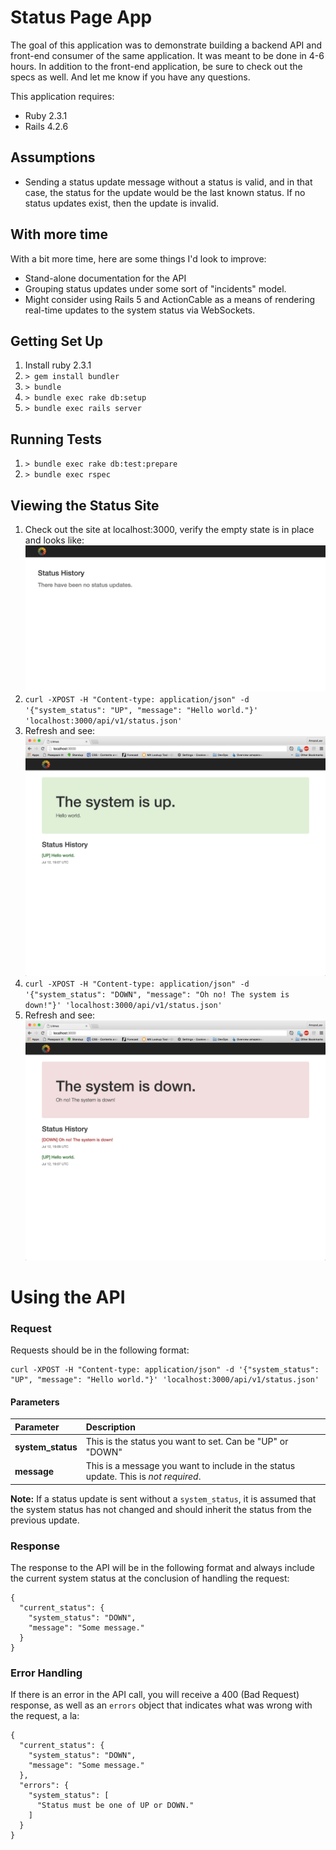Status Page App
================

The goal of this application was to demonstrate building a backend API and front-end consumer of the same application. It was meant to be done in 4-6 hours. In addition to the front-end application, be sure to check out the specs as well. And let me know if you have any questions.

This application requires:

- Ruby 2.3.1
- Rails 4.2.6

Assumptions
------------
+ Sending a status update message without a status is valid, and in that case, the status for the update would be the last known status. If no status updates exist, then the update is invalid.

With more time
---------------
With a bit more time, here are some things I'd look to improve:
+ Stand-alone documentation for the API
+ Grouping status updates under some sort of "incidents" model.
+ Might consider using Rails 5 and ActionCable as a means of rendering real-time updates to the system status via WebSockets.

Getting Set Up
---------------
1. Install ruby 2.3.1
2. `> gem install bundler`
3. `> bundle`
4. `> bundle exec rake db:setup`
5. `> bundle exec rails server`

Running Tests
--------------------
1. `> bundle exec rake db:test:prepare`
2. `> bundle exec rspec`

Viewing the Status Site
----------------------------
1. Check out the site at localhost:3000, verify the empty state is in place and looks like: ![No Status](docs/empty_state.png)
2. `curl -XPOST -H "Content-type: application/json" -d '{"system_status": "UP", "message": "Hello world."}' 'localhost:3000/api/v1/status.json'`
3. Refresh and see: ![Up Status](docs/msg1.png)
4. `curl -XPOST -H "Content-type: application/json" -d '{"system_status": "DOWN", "message": "Oh no! The system is down!"}' 'localhost:3000/api/v1/status.json'`
5. Refresh and see: ![Up Status](docs/msg2.png)

Using the API
===============

### Request

Requests should be in the following format:
```
curl -XPOST -H "Content-type: application/json" -d '{"system_status": "UP", "message": "Hello world."}' 'localhost:3000/api/v1/status.json'
```

#### Parameters

|Parameter          | Description|
|:------------------|:-----------|
| **system_status** | This is the status you want to set. Can be "UP" or "DOWN" |
| **message**       | This is a message you want to include in the status update. This is *not required*. |

**Note:** If a status update is sent without a `system_status`, it is assumed that the system status has not changed and should inherit the status from the previous update.


### Response

The response to the API will be in the following format and always include the current system status at the conclusion of handling the request:

```
{
  "current_status": {
    "system_status": "DOWN",
    "message": "Some message."
  }
}
```

### Error Handling

If there is an error in the API call, you will receive a 400 (Bad Request) response, as well as an `errors` object that indicates what was wrong with the request, a la:

```
{
  "current_status": {
    "system_status": "DOWN",
    "message": "Some message."
  },
  "errors": {
    "system_status": [
      "Status must be one of UP or DOWN."
    ]
  }
}
```

